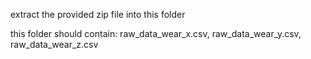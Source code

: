 extract the provided zip file into this folder

this folder should contain: raw_data_wear_x.csv, raw_data_wear_y.csv, raw_data_wear_z.csv
